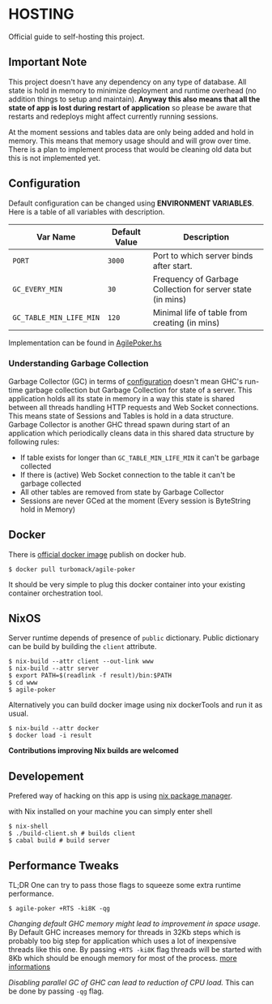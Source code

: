 # HOSTING

Official guide to self-hosting this project.

## Important Note

This project doesn't have any dependency on any type of database.
All state is hold in memory to minimize deployment and runtime overhead
(no addition things to setup and maintain).
**Anyway this also means that all the state of app is lost during restart
of application** so please be aware that restarts and redeploys might
affect currently running sessions.

At the moment sessions and tables data are only being added and hold in memory.
This means that memory usage should and will grow over time.
There is a plan to implement process that would be cleaning old data but
this is not implemented yet.

## Configuration

Default configuration can be changed using **ENVIRONMENT VARIABLES**.
Here is a table of all variables with description.

| Var Name                | Default Value | Description                                                |
| ----------------------- | ------------- | ---------------------------------------------------------- |
| `PORT`                  | `3000`        | Port to which server binds after start.                    |
| `GC_EVERY_MIN`          | `30`          | Frequency of Garbage Collection for server state (in mins) |
| `GC_TABLE_MIN_LIFE_MIN` | `120`         | Minimal life of table from creating (in mins)              |

Implementation can be found in [AgilePoker.hs](https://github.com/turboMaCk/agile-poker/blob/master/server/AgilePoker.hs)

### Understanding Garbage Collection

Garbage Collector (GC) in terms of [configuration](#configuration) doesn't mean
GHC's run-time garbage collection but Garbage Collection for state of a server.
This application holds all its state in memory in a way this state is shared
between all threads handling HTTP requests and Web Socket connections.
This means state of Sessions and Tables is hold in a data structure.
Garbage Collector is another GHC thread spawn during start of an application
which periodically cleans data in this shared data structure by following rules:

- If table exists for longer than `GC_TABLE_MIN_LIFE_MIN` it can't be garbage collected
- If there is (active) Web Socket connection to the table it can't be garbage collected
- All other tables are removed from state by Garbage Collector
- Sessions are never GCed at the moment (Every session is ByteString hold in Memory)

## Docker

There is [official docker image](https://cloud.docker.com/u/turbomack/repository/docker/turbomack/agile-poker)
publish on docker hub.

```
$ docker pull turbomack/agile-poker
```

It should be very simple to plug this docker container
into your existing container orchestration tool.

## NixOS

Server runtime depends of presence of `public` dictionary.
Public dictionary can be build by building the `client` attribute.

```
$ nix-build --attr client --out-link www
$ nix-build --attr server
$ export PATH=$(readlink -f result)/bin:$PATH
$ cd www
$ agile-poker
```

Alternatively you can build docker image using nix dockerTools
and run it as usual.

```
$ nix-build --attr docker
$ docker load -i result
```

**Contributions improving Nix builds are welcomed**

## Developement

Prefered way of hacking on this app is using [nix package manager](https://nixos.org/nix/).

with Nix installed on your machine you can simply enter shell

```
$ nix-shell
$ ./build-client.sh # builds client
$ cabal build # build server
```

## Performance Tweaks

TL;DR One can try to pass those flags to squeeze some extra runtime performance.

```
$ agile-poker +RTS -ki8K -qg
```

*Changing default GHC memory might lead to improvement in space usage*.
By Default GHC increases memory for threads in 32Kb steps which is probably
too big step for application which uses a lot of inexpensive threads like this one.
By passing `+RTS -ki8K` flag threads will be started with 8Kb which should be enough
memory for most of the process.
[more informations](https://github.com/jaspervdj/websockets/issues/72#issuecomment-51074420)

*Disabling parallel GC of GHC can lead to reduction of CPU load.* This can be done by passing
`-qg` flag.
